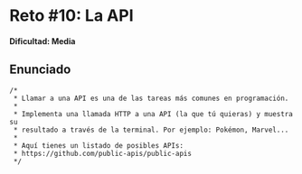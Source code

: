 # Reto #10: La API

#### Dificultad: Media

## Enunciado

```
/*
 * Llamar a una API es una de las tareas más comunes en programación.
 *
 * Implementa una llamada HTTP a una API (la que tú quieras) y muestra su
 * resultado a través de la terminal. Por ejemplo: Pokémon, Marvel...
 *
 * Aquí tienes un listado de posibles APIs:
 * https://github.com/public-apis/public-apis
 */
```
